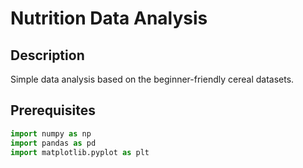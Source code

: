 # Nutrition Data Analysis

## Description

Simple data analysis based on the beginner-friendly cereal datasets.

## Prerequisites

```python
import numpy as np
import pandas as pd
import matplotlib.pyplot as plt
```
